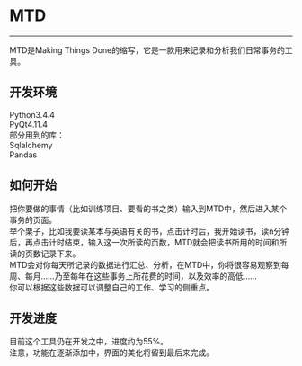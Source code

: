 # MTD
----
MTD是Making Things Done的缩写，它是一款用来记录和分析我们日常事务的工具。

开发环境
-------------------------
Python3.4.4  
PyQt4.11.4  
部分用到的库：  
Sqlalchemy  
Pandas  

如何开始
-------------------------
把你要做的事情（比如训练项目、要看的书之类）输入到MTD中，然后进入某个事务的页面。  
举个栗子，比如我要读某本与英语有关的书，点击计时后，我开始读书，读n分钟后，再点击计时结束，输入这一次所读的页数，MTD就会把读书所用的时间和所读的页数记录下来。  
MTD会对你每天所记录的数据进行汇总、分析，在MTD中，你将很容易观察到每周、每月……乃至每年在这些事务上所花费的时间，以及效率的高低……  
你可以根据这些数据可以调整自己的工作、学习的侧重点。

开发进度
-------------------------
目前这个工具仍在开发之中，进度约为55%。  
注意，功能在逐渐添加中，界面的美化将留到最后来完成。
